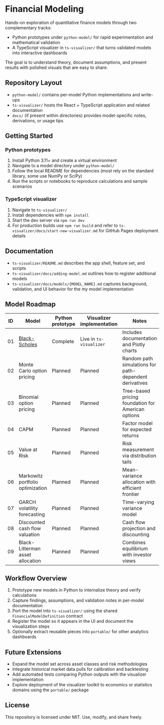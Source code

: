 # Financial Modeling

Hands-on exploration of quantitative finance models through two complementary tracks:

- Python prototypes under `python-model/` for rapid experimentation and mathematical validation
- A TypeScript visualizer in `ts-visualizer/` that turns validated models into interactive dashboards

The goal is to understand theory, document assumptions, and present results with polished visuals that are easy to share.

## Repository Layout

- `python-model/` contains per-model Python implementations and write-ups
- `ts-visualizer/` hosts the React + TypeScript application and related documentation
- `docs/` (if present within directories) provides model-specific notes, derivations, or usage tips

## Getting Started

### Python prototypes

1. Install Python 3.11+ and create a virtual environment
2. Navigate to a model directory under `python-model/`
3. Follow the local README for dependencies (most rely on the standard library, some use NumPy or SciPy)
4. Run the scripts or notebooks to reproduce calculations and sample scenarios

### TypeScript visualizer

1. Navigate to `ts-visualizer/`
2. Install dependencies with `npm install`
3. Start the dev server via `npm run dev`
4. For production builds use `npm run build` and refer to `ts-visualizer/docs/start-new-visualizer.md` for GitHub Pages deployment details

## Documentation

- `ts-visualizer/README.md` describes the app shell, feature set, and scripts
- `ts-visualizer/docs/adding-model.md` outlines how to register additional models
- `ts-visualizer/docs/models/{MODEL_NAME}.md` captures background, validation, and UI behavior for the my model implementation

## Model Roadmap

| ID | Model | Python prototype | Visualizer implementation | Notes |
| -- | ----- | ---------------- | ------------------------- | ----- |
| 01 | [Black-Scholes](./python-model/Black-Scholes-Model/README.md) | Complete | Live in `ts-visualizer` | Includes documentation and Plotly charts |
| 02 | Monte Carlo option pricing | Planned | Planned | Random path simulations for path-dependent derivatives |
| 03 | Binomial option pricing | Planned | Planned | Tree-based pricing foundation for American options |
| 04 | CAPM | Planned | Planned | Factor model for expected returns |
| 05 | Value at Risk | Planned | Planned | Risk measurement via distribution tails |
| 06 | Markowitz portfolio optimization | Planned | Planned | Mean-variance allocation with efficient frontier |
| 07 | GARCH volatility forecasting | Planned | Planned | Time-varying variance model |
| 08 | Discounted cash flow valuation | Planned | Planned | Cash flow projection and discounting |
| 09 | Black-Litterman asset allocation | Planned | Planned | Combines equilibrium with investor views |

## Workflow Overview

1. Prototype new models in Python to internalize theory and verify calculations
2. Capture findings, assumptions, and validation notes in per-model documentation
3. Port the model into `ts-visualizer/` using the shared `FinancialModelDefinition` contract
4. Register the model so it appears in the UI and document the visualization steps
5. Optionally extract reusable pieces into `portable/` for other analytics dashboards

## Future Extensions

- Expand the model set across asset classes and risk methodologies
- Integrate historical market data pulls for calibration and backtesting
- Add automated tests comparing Python outputs with the visualizer implementation
- Explore deployment of the visualizer toolkit to economics or statistics domains using the `portable/` package

## License

This repository is licensed under MIT. Use, modify, and share freely.
